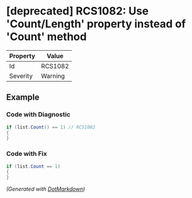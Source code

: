 # \[deprecated\] RCS1082: Use 'Count/Length' property instead of 'Count' method

| Property | Value   |
| -------- | ------- |
| Id       | RCS1082 |
| Severity | Warning |

## Example

### Code with Diagnostic

```csharp
if (list.Count() == 1) // RCS1082
{
}
```

### Code with Fix

```csharp
if (list.Count == 1)
{
}
```


*\(Generated with [DotMarkdown](http://github.com/JosefPihrt/DotMarkdown)\)*